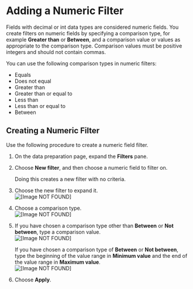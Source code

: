 # Adding a Numeric Filter<a name="add-a-numeric-filter-data-prep"></a>

Fields with decimal or int data types are considered numeric fields\. You create filters on numeric fields by specifying a comparison type, for example **Greater than** or **Between**, and a comparison value or values as appropriate to the comparison type\. Comparison values must be positive integers and should not contain commas\.

You can use the following comparison types in numeric filters:
+ Equals
+ Does not equal
+ Greater than
+ Greater than or equal to
+ Less than
+ Less than or equal to
+ Between

## Creating a Numeric Filter<a name="create-a-numeric-filter-data-prep"></a>

Use the following procedure to create a numeric field filter\.

1. On the data preparation page, expand the **Filters** pane\.

1. Choose **New filter**, and then choose a numeric field to filter on\. 

   Doing this creates a new filter with no criteria\.

1. Choose the new filter to expand it\.  
![\[Image NOT FOUND\]](http://docs.aws.amazon.com/quicksight/latest/user/images/choose-numeric-filter.png)

1. Choose a comparison type\.  
![\[Image NOT FOUND\]](http://docs.aws.amazon.com/quicksight/latest/user/images/filter-numeric-comparison.png)

1. If you have chosen a comparison type other than **Between** or **Not between**, type a comparison value\.  
![\[Image NOT FOUND\]](http://docs.aws.amazon.com/quicksight/latest/user/images/enter-numeric-value.png)

   If you have chosen a comparison type of **Between** or **Not between**, type the beginning of the value range in **Minimum value** and the end of the value range in **Maximum value**\.  
![\[Image NOT FOUND\]](http://docs.aws.amazon.com/quicksight/latest/user/images/enter-numeric-value2.png)

1. Choose **Apply**\.